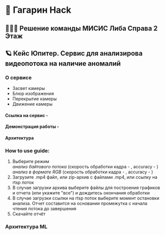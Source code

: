 # 🚀 Гагарин Hack 
## 🙋🏻‍♂️ Решение команды МИСИС Либа Справа 2 Этаж

## 🪐 Кейс Юпитер. Сервис для анализирова видеопотока на наличие аномалий

### О сервисе

* Засвет камеры
* Блюр изображения
* Перекрытие камеры
* Движение камеры

#### Ссылка на сервис - 
#### Демонстрация работы - 
#### Архитектура

### How to use guide:

1. Выберите режим  
           *анализ байтового потока* (скорость обработки кадра - , accuracy - )  
           *анализ в формате RGB* (скорость обработки кадра - , accuracy - )
3. Загрузите .mp4 файл, или zip-архив с файлами .mp4, или ссылку на rtsp поток
4. В случае загрузки архива выберите файлы для построения графиков и отчета (или укажите "все") и дождитесь окончания обработки
5. В случае загрузки ссылки на rtsp поток выберите момент остановки анализа. Отчет составится на основании промежутка с начала чтения потока до завершения
6. Скачайте отчёт

### Архитектура ML



